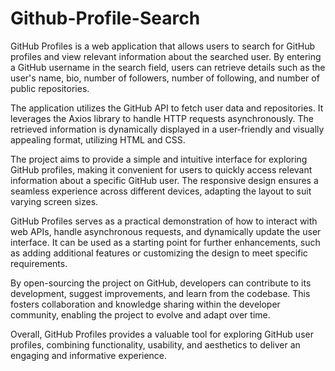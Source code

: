 # Github-Profile-Search
GitHub Profiles is a web application that allows users to search for GitHub profiles and view relevant information about the searched user. By entering a GitHub username in the search field, users can retrieve details such as the user's name, bio, number of followers, number of following, and number of public repositories.

The application utilizes the GitHub API to fetch user data and repositories. It leverages the Axios library to handle HTTP requests asynchronously. The retrieved information is dynamically displayed in a user-friendly and visually appealing format, utilizing HTML and CSS.

The project aims to provide a simple and intuitive interface for exploring GitHub profiles, making it convenient for users to quickly access relevant information about a specific GitHub user. The responsive design ensures a seamless experience across different devices, adapting the layout to suit varying screen sizes.

GitHub Profiles serves as a practical demonstration of how to interact with web APIs, handle asynchronous requests, and dynamically update the user interface. It can be used as a starting point for further enhancements, such as adding additional features or customizing the design to meet specific requirements.

By open-sourcing the project on GitHub, developers can contribute to its development, suggest improvements, and learn from the codebase. This fosters collaboration and knowledge sharing within the developer community, enabling the project to evolve and adapt over time.

Overall, GitHub Profiles provides a valuable tool for exploring GitHub user profiles, combining functionality, usability, and aesthetics to deliver an engaging and informative experience.







